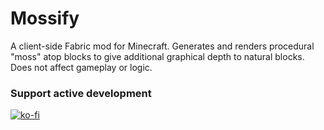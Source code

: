 # Mossify
A client-side Fabric mod for Minecraft. Generates and renders procedural "moss" atop blocks to give additional graphical depth to natural blocks. Does not affect gameplay or logic.

### Support active development
[![ko-fi](https://ko-fi.com/img/githubbutton_sm.svg)](https://ko-fi.com/E1E21C5FQR)
